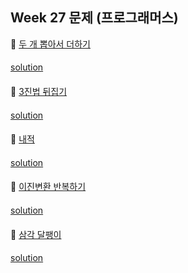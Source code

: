 ## Week 27 문제 (프로그래머스)

👀 [두 개 뽑아서 더하기](https://programmers.co.kr/learn/courses/30/lessons/68644)
####
[solution](https://github.com/DohyunYoun/study/blob/master/src/main/java/algorithm/array/Programmers68644.java)
####

👀 [3진법 뒤집기](https://programmers.co.kr/learn/courses/30/lessons/68935)
####
[solution](https://github.com/DohyunYoun/study/blob/master/src/main/java/algorithm/implementation/Programmers68935.java)
####

👀 [내적](https://programmers.co.kr/learn/courses/30/lessons/70128)
####
[solution](https://github.com/DohyunYoun/study/blob/master/src/main/java/algorithm/implementation/Programmers70128.java)
####

👀 [이진변환 반복하기](https://programmers.co.kr/learn/courses/30/lessons/70129)
####
[solution](https://github.com/DohyunYoun/study/blob/master/src/main/java/algorithm/recursion/Programmers70129.java)
####

👀 [삼각 달팽이](https://programmers.co.kr/learn/courses/30/lessons/68645)
####

[solution]()
####

